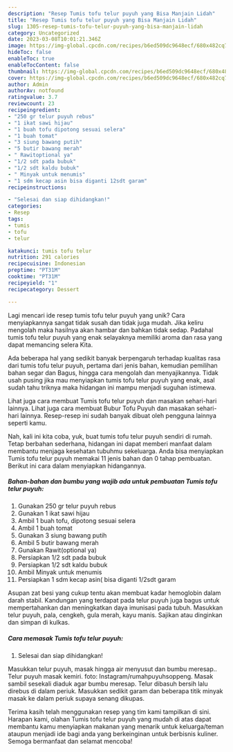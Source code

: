 ```yaml
---
description: "Resep Tumis tofu telur puyuh yang Bisa Manjain Lidah"
title: "Resep Tumis tofu telur puyuh yang Bisa Manjain Lidah"
slug: 1305-resep-tumis-tofu-telur-puyuh-yang-bisa-manjain-lidah
category: Uncategorized
date: 2023-03-08T10:01:21.346Z
image: https://img-global.cpcdn.com/recipes/b6ed509dc9648ecf/680x482cq70/tumis-tofu-telur-puyuh-foto-resep-utama.jpg
hideToc: false
enableToc: true
enableTocContent: false
thumbnail: https://img-global.cpcdn.com/recipes/b6ed509dc9648ecf/680x482cq70/tumis-tofu-telur-puyuh-foto-resep-utama.jpg
cover: https://img-global.cpcdn.com/recipes/b6ed509dc9648ecf/680x482cq70/tumis-tofu-telur-puyuh-foto-resep-utama.jpg
author: Admin
authorAv: notfound
ratingvalue: 3.7
reviewcount: 23
recipeingredient:
- "250 gr telur puyuh rebus"
- "1 ikat sawi hijau"
- "1 buah tofu dipotong sesuai selera"
- "1 buah tomat"
- "3 siung bawang putih"
- "5 butir bawang merah"
- " Rawitoptional ya"
- "1/2 sdt pada bubuk"
- "1/2 sdt kaldu bubuk"
- " Minyak untuk menumis"
- "1 sdm kecap asin bisa diganti 12sdt garam"
recipeinstructions:

- "Selesai dan siap dihidangkan!"
categories:
- Resep
tags:
- tumis
- tofu
- telur

katakunci: tumis tofu telur 
nutrition: 291 calories
recipecuisine: Indonesian
preptime: "PT31M"
cooktime: "PT31M"
recipeyield: "1"
recipecategory: Dessert

---
```





Lagi mencari ide resep tumis tofu telur puyuh yang unik? Cara menyiapkannya sangat tidak susah dan tidak juga mudah. Jika keliru mengolah maka hasilnya akan hambar dan bahkan tidak sedap. Padahal tumis tofu telur puyuh yang enak selayaknya memiliki aroma dan rasa yang dapat memancing selera Kita.





Ada beberapa hal yang sedikit banyak berpengaruh terhadap kualitas rasa dari tumis tofu telur puyuh, pertama dari jenis bahan, kemudian pemilihan bahan segar dan Bagus, hingga cara mengolah dan menyajikannya. Tidak usah pusing jika mau menyiapkan tumis tofu telur puyuh yang enak,      asal sudah tahu triknya maka hidangan ini mampu menjadi suguhan istimewa.














Lihat juga cara membuat Tumis tofu telur puyuh dan masakan sehari-hari lainnya. Lihat juga cara membuat Bubur Tofu Puyuh dan masakan sehari-hari lainnya. Resep-resep ini sudah banyak dibuat oleh pengguna lainnya seperti kamu.






Nah, kali ini kita coba, yuk, buat tumis tofu telur puyuh sendiri di rumah. Tetap berbahan sederhana, hidangan ini dapat memberi manfaat dalam membantu menjaga kesehatan tubuhmu sekeluarga. Anda bisa menyiapkan Tumis tofu telur puyuh memakai 11 jenis bahan dan 0 tahap pembuatan. Berikut ini cara dalam menyiapkan hidangannya.

<!--inarticleads1-->

##### Bahan-bahan dan bumbu yang wajib ada untuk pembuatan Tumis tofu telur puyuh:

1. Gunakan 250 gr telur puyuh rebus
1. Gunakan 1 ikat sawi hijau
1. Ambil 1 buah tofu, dipotong sesuai selera
1. Ambil 1 buah tomat
1. Gunakan 3 siung bawang putih
1. Ambil 5 butir bawang merah
1. Gunakan  Rawit(optional ya)
1. Persiapkan 1/2 sdt pada bubuk
1. Persiapkan 1/2 sdt kaldu bubuk
1. Ambil  Minyak untuk menumis
1. Persiapkan 1 sdm kecap asin( bisa diganti 1/2sdt garam


Asupan zat besi yang cukup tentu akan membuat kadar hemoglobin dalam darah stabil. Kandungan yang terdapat pada telur puyuh juga bagus untuk mempertahankan dan meningkatkan daya imunisasi pada tubuh. Masukkan telur puyuh, pala, cengkeh, gula merah, kayu manis. Sajikan atau dinginkan dan simpan di kulkas. 

<!--inarticleads2-->

##### Cara memasak Tumis tofu telur puyuh:


1. Selesai dan siap dihidangkan!

Masukkan telur puyuh, masak hingga air menyusut dan bumbu meresap.. Telur puyuh masak kemiri. foto: Instagram/rumahpuyuhsoppeng. Masak sambil sesekali diaduk agar bumbu meresap. Telur dibasuh bersih lalu direbus di dalam periuk. Masukkan sedikit garam dan beberapa titik minyak masak ke dalam periuk supaya senang dikupas. 

Terima kasih telah menggunakan resep yang tim kami tampilkan di sini. Harapan kami, olahan Tumis tofu telur puyuh yang mudah di atas dapat membantu kamu menyiapkan makanan yang menarik untuk keluarga/teman ataupun menjadi ide bagi anda yang berkeinginan untuk berbisnis kuliner. Semoga bermanfaat dan selamat mencoba!
